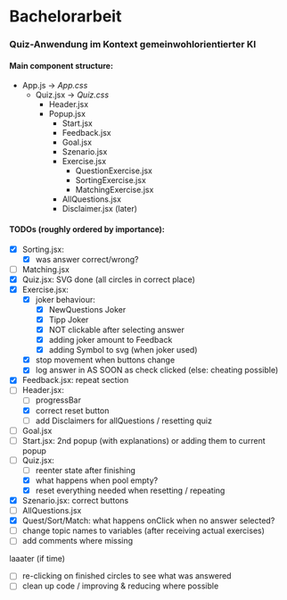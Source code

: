 # Bachelorarbeit

### Quiz-Anwendung im Kontext gemeinwohlorientierter KI

#### Main component structure:

* App.js -> *App.css*
    * Quiz.jsx -> *Quiz.css*
        * Header.jsx
        * Popup.jsx
            * Start.jsx
            * Feedback.jsx 
            * Goal.jsx
            * Szenario.jsx
            * Exercise.jsx
                * QuestionExercise.jsx
                * SortingExercise.jsx
                * MatchingExercise.jsx
            * AllQuestions.jsx
            * Disclaimer.jsx (later)


#### TODOs (roughly ordered by importance):

* [x] Sorting.jsx:
    * [x] was answer correct/wrong?
* [ ] Matching.jsx
* [x] Quiz.jsx: SVG done (all circles in correct place)
* [x] Exercise.jsx: 
    * [x] joker behaviour:
        * [x] NewQuestions Joker
        * [x] Tipp Joker
        * [x] NOT clickable after selecting answer
        * [x] adding joker amount to Feedback
        * [x] adding Symbol to svg (when joker used)
    * [x] stop movement when buttons change
    * [x] log answer in AS SOON as check clicked (else: cheating possible)
* [x] Feedback.jsx: repeat section
* [ ] Header.jsx:
    * [ ] progressBar
    * [x] correct reset button
    * [ ] add Disclaimers for allQuestions / resetting quiz
* [ ] Goal.jsx
* [ ] Start.jsx: 2nd popup (with explanations) or adding them to current popup
* [ ] Quiz.jsx: 
    * [ ] reenter state after finishing
    * [x] what happens when pool empty?
    * [x] reset everything needed when resetting / repeating
* [x] Szenario.jsx: correct buttons
* [ ] AllQuestions.jsx
* [x] Quest/Sort/Match: what happens onClick when no answer selected?
* [ ] change topic names to variables (after receiving actual exercises)
* [ ] add comments where missing

laaater (if time)
* [ ] re-clicking on finished circles to see what was answered
* [ ] clean up code / improving & reducing where possible
